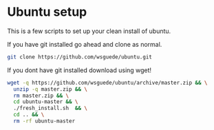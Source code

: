 # Ubuntu setup

This is a few scripts to set up your clean install of ubuntu.

If you have git installed go ahead and clone as normal.
```sh
git clone https://github.com/wsguede/ubuntu.git
```

If you dont have git installed download using wget!
```sh
wget -q https://github.com/wsguede/ubuntu/archive/master.zip && \
  unzip -q master.zip && \
  rm master.zip && \
  cd ubuntu-master && \
  ./fresh_install.sh  && \
  cd .. && \
  rm -rf ubuntu-master
```
